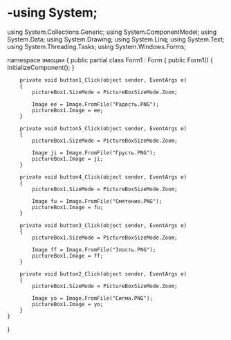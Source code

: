 # -using System;
using System.Collections.Generic;
using System.ComponentModel;
using System.Data;
using System.Drawing;
using System.Linq;
using System.Text;
using System.Threading.Tasks;
using System.Windows.Forms;

namespace эмоции
{
    public partial class Form1 : Form
    {
        public Form1()
        {
            InitializeComponent();
        }

        private void button1_Click(object sender, EventArgs e)
        {
            pictureBox1.SizeMode = PictureBoxSizeMode.Zoom;

            Image ee = Image.FromFile("Радость.PNG");
            pictureBox1.Image = ee;
        }

        private void button5_Click(object sender, EventArgs e)
        {
            pictureBox1.SizeMode = PictureBoxSizeMode.Zoom;

            Image ji = Image.FromFile("Грусть.PNG");
            pictureBox1.Image = ji;
        }

        private void button4_Click(object sender, EventArgs e)
        {
            pictureBox1.SizeMode = PictureBoxSizeMode.Zoom;

            Image fu = Image.FromFile("Смятение.PNG");
            pictureBox1.Image = fu;
        }

        private void button3_Click(object sender, EventArgs e)
        {
            pictureBox1.SizeMode = PictureBoxSizeMode.Zoom;

            Image ff = Image.FromFile("Злость.PNG");
            pictureBox1.Image = ff;
        }

        private void button2_Click(object sender, EventArgs e)
        {
            pictureBox1.SizeMode = PictureBoxSizeMode.Zoom;

            Image yo = Image.FromFile("Сигма.PNG");
            pictureBox1.Image = yo;
        }
    }
}
